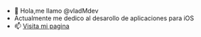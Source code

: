 - 👋 Hola,me llamo @vladMdev
- Actualmente me dedico al desarollo de aplicaciones para iOS
- 📫 [Visita mi pagina](www.linkedin.com/in/vlad-marcut-90148614b)


